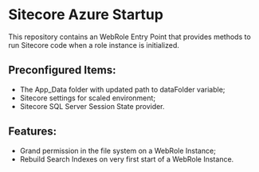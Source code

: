 # Sitecore Azure Startup

This repository contains an WebRole Entry Point that provides methods to run Sitecore code when a role instance is initialized.

## Preconfigured Items:

+ The App_Data folder with updated path to dataFolder variable;
+ Sitecore settings for scaled environment;
+ Sitecore SQL Server Session State provider.

## Features:

+ Grand permission in the file system on a WebRole Instance;
+ Rebuild Search Indexes on very first start of a WebRole Instance.
